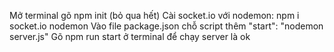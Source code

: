Mở terminal gõ npm init (bỏ qua hết)
Cài socket.io với nodemon: npm i socket.io nodemon
Vào file package.json chỗ script thêm  "start": "nodemon server.js"
Gõ npm run start ở terminal để chạy server là ok
